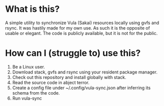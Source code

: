 What is this?
===
A simple utility to synchronize Vula (Sakai) resources locally using gvfs and rsync. It was hastily made for my own use. As such it is the opposite of usable or elegant. The code is publicly available, but it is not for the public.

How can I (struggle to) use this?
===

1. Be a Linux user. 
2. Download stack, gvfs and rsync using your resident package manager.
3. Check out this repository and install globally with stack.
4. Read the source code in abject terror.
5. Create a config file under ~/.config/vula-sync.json after inferring its schema from the code.
5. Run vula-sync
